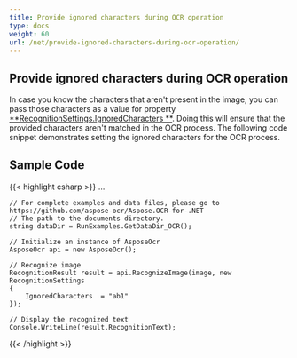```yaml
---
title: Provide ignored characters during OCR operation
type: docs
weight: 60
url: /net/provide-ignored-characters-during-ocr-operation/
---
```


## **Provide ignored characters during OCR operation**
In case you know the characters that aren't present in the image, you can pass those characters as a value for property 
[**RecognitionSettings.IgnoredCharacters **](https://apireference.aspose.com/ocr/net/aspose.ocr/recognitionsettings/properties/ignoredcharacters). Doing this will ensure that the provided characters aren't matched in the OCR process. The following code snippet demonstrates setting the ignored characters for the OCR process.

## Sample Code

{{< highlight csharp >}}
...

	// For complete examples and data files, please go to https://github.com/aspose-ocr/Aspose.OCR-for-.NET
	// The path to the documents directory.
	string dataDir = RunExamples.GetDataDir_OCR();

	// Initialize an instance of AsposeOcr
	AsposeOcr api = new AsposeOcr();

	// Recognize image
	RecognitionResult result = api.RecognizeImage(image, new RecognitionSettings
	{
		IgnoredCharacters  = "ab1"
	});
			
	// Display the recognized text
	Console.WriteLine(result.RecognitionText);
	
{{< /highlight >}}


